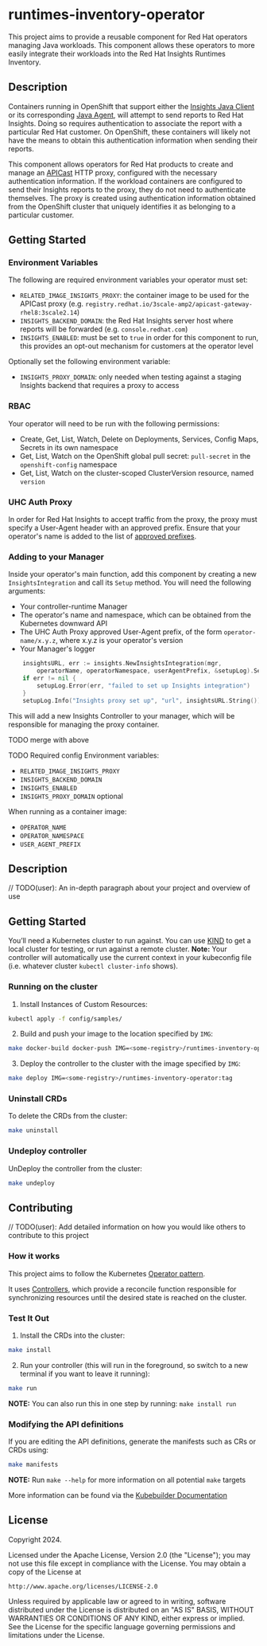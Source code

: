 # runtimes-inventory-operator
This project aims to provide a reusable component for Red Hat operators managing Java workloads.
This component allows these operators to more easily integrate their workloads into the Red Hat Insights
Runtimes Inventory.

## Description
Containers running in OpenShift that support either the [Insights Java Client](https://github.com/RedHatInsights/insights-java-client)
or its corresponding [Java Agent](https://github.com/RedHatInsights/insights-java-agent), will attempt to send reports to Red Hat Insights.
Doing so requires authentication to associate the report with a particular Red Hat customer. On OpenShift, these containers will likely not have
the means to obtain this authentication information when sending their reports.

This component allows operators for Red Hat products to create and manage an [APICast](https://github.com/3scale/APIcast) HTTP proxy,
configured with the necessary authentication information.
If the workload containers are configured to send their Insights reports to the proxy, they do not need to authenticate themselves.
The proxy is created using authentication information obtained from the OpenShift cluster that uniquely identifies it as belonging to a particular
customer.

## Getting Started

### Environment Variables
The following are required environment variables your operator must set:
- `RELATED_IMAGE_INSIGHTS_PROXY`: the container image to be used for the APICast proxy (e.g. `registry.redhat.io/3scale-amp2/apicast-gateway-rhel8:3scale2.14`)
- `INSIGHTS_BACKEND_DOMAIN`: the Red Hat Insights server host where reports will be forwarded (e.g. `console.redhat.com`)
- `INSIGHTS_ENABLED`: must be set to `true` in order for this component to run, this provides an opt-out mechanism for customers at the operator level

Optionally set the following environment variable:
- `INSIGHTS_PROXY_DOMAIN`: only needed when testing against a staging Insights backend that requires a proxy to access

### RBAC
Your operator will need to be run with the following permissions:
- Create, Get, List, Watch, Delete on Deployments, Services, Config Maps, Secrets in its own namespace
- Get, List, Watch on the OpenShift global pull secret: `pull-secret` in the `openshift-config` namespace
- Get, List, Watch on the cluster-scoped ClusterVersion resource, named `version`

### UHC Auth Proxy
In order for Red Hat Insights to accept traffic from the proxy, the proxy must specify a User-Agent header
with an approved prefix. Ensure that your operator's name is added to the list of
[approved prefixes](https://github.com/RedHatInsights/uhc-auth-proxy/blob/02be85bd43fb083c2dbed8f24356d9c040b0d6b1/server/server.go#L46-L53).

### Adding to your Manager
Inside your operator's main function, add this component by creating a new `InsightsIntegration` and
call its `Setup` method. You will need the following arguments:
- Your controller-runtime Manager
- The operator's name and namespace, which can be obtained from the Kubernetes downward API
- The UHC Auth Proxy approved User-Agent prefix, of the form `operator-name/x.y.z`, where x.y.z is your operator's version
- Your Manager's logger

```go
    insightsURL, err := insights.NewInsightsIntegration(mgr,
        operatorName, operatorNamespace, userAgentPrefix, &setupLog).Setup()
    if err != nil {
        setupLog.Error(err, "failed to set up Insights integration")
    }
    setupLog.Info("Insights proxy set up", "url", insightsURL.String())
```

This will add a new Insights Controller to your manager, which will be responsible for managing the proxy container.


TODO merge with above

TODO Required config
Environment variables:
- `RELATED_IMAGE_INSIGHTS_PROXY`
- `INSIGHTS_BACKEND_DOMAIN`
- `INSIGHTS_ENABLED`
- `INSIGHTS_PROXY_DOMAIN` optional

When running as a container image:
- `OPERATOR_NAME`
- `OPERATOR_NAMESPACE`
- `USER_AGENT_PREFIX`

## Description
// TODO(user): An in-depth paragraph about your project and overview of use

## Getting Started
You’ll need a Kubernetes cluster to run against. You can use [KIND](https://sigs.k8s.io/kind) to get a local cluster for testing, or run against a remote cluster.
**Note:** Your controller will automatically use the current context in your kubeconfig file (i.e. whatever cluster `kubectl cluster-info` shows).

### Running on the cluster
1. Install Instances of Custom Resources:

```sh
kubectl apply -f config/samples/
```

2. Build and push your image to the location specified by `IMG`:

```sh
make docker-build docker-push IMG=<some-registry>/runtimes-inventory-operator:tag
```

3. Deploy the controller to the cluster with the image specified by `IMG`:

```sh
make deploy IMG=<some-registry>/runtimes-inventory-operator:tag
```

### Uninstall CRDs
To delete the CRDs from the cluster:

```sh
make uninstall
```

### Undeploy controller
UnDeploy the controller from the cluster:

```sh
make undeploy
```

## Contributing
// TODO(user): Add detailed information on how you would like others to contribute to this project

### How it works
This project aims to follow the Kubernetes [Operator pattern](https://kubernetes.io/docs/concepts/extend-kubernetes/operator/).

It uses [Controllers](https://kubernetes.io/docs/concepts/architecture/controller/),
which provide a reconcile function responsible for synchronizing resources until the desired state is reached on the cluster.

### Test It Out
1. Install the CRDs into the cluster:

```sh
make install
```

2. Run your controller (this will run in the foreground, so switch to a new terminal if you want to leave it running):

```sh
make run
```

**NOTE:** You can also run this in one step by running: `make install run`

### Modifying the API definitions
If you are editing the API definitions, generate the manifests such as CRs or CRDs using:

```sh
make manifests
```

**NOTE:** Run `make --help` for more information on all potential `make` targets

More information can be found via the [Kubebuilder Documentation](https://book.kubebuilder.io/introduction.html)

## License

Copyright 2024.

Licensed under the Apache License, Version 2.0 (the "License");
you may not use this file except in compliance with the License.
You may obtain a copy of the License at

    http://www.apache.org/licenses/LICENSE-2.0

Unless required by applicable law or agreed to in writing, software
distributed under the License is distributed on an "AS IS" BASIS,
WITHOUT WARRANTIES OR CONDITIONS OF ANY KIND, either express or implied.
See the License for the specific language governing permissions and
limitations under the License.

